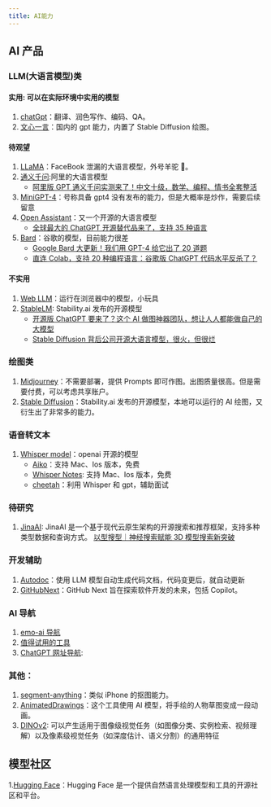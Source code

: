 ```yaml
---
title: AI能力
---
```


## AI 产品

### LLM(大语言模型)类

#### 实用: 可以在实际环境中实用的模型

1. [chatGpt](./chatGPT.md)：翻译、润色写作、编码、QA。
2. [文心一言](https://yiyan.baidu.com/)：国内的 gpt 能力，内置了 Stable Diffusion 绘图。<Badge rate={3} />

#### 待观望

1. [LLaMA](./LLaMA.md)：FaceBook 泄漏的大语言模型，外号羊驼 🦙。
2. [通义千问](https://tongyi.aliyun.com/):阿里的大语言模型
   - [阿里版 GPT 通义千问实测来了！中文十级，数学、编程、情书全套整活](https://mp.weixin.qq.com/s/Y-_k0QNEuR-Cz0rUi7kk2g)
3. [MiniGPT-4](https://minigpt-4.github.io/)：号称具备 gpt4 没有发布的能力，但是大概率是炒作，需要后续留意
4. [Open Assistant](https://open-assistant.io/zh)：又一个开源的大语言模型
   - [全球最大的 ChatGPT 开源替代品来了，支持 35 种语言](https://mp.weixin.qq.com/s/aeg-RMgElMaiKBwd8xZ37Q)
5. [Bard](https://bard.google.com/)：谷歌的模型，目前能力很差
   - [Google Bard 大更新！我们用 GPT-4 给它出了 20 道题](https://mp.weixin.qq.com/s/nySMyAbnwhsmdv4kxmGMxQ)
   - [直连 Colab，支持 20 种编程语言：谷歌版 ChatGPT 代码水平反杀了？](https://mp.weixin.qq.com/s/LPB4X99pV7KuExWHcBqugA)

#### 不实用

1. [Web LLM](https://mlc.ai/web-llm/)：运行在浏览器中的模型，小玩具
2. [StableLM](https://huggingface.co/spaces/stabilityai/stablelm-tuned-alpha-chat): Stability.ai 发布的开源模型
   - [开源版 ChatGPT 要来了？这个 AI 做图神器团队，想让人人都能做自己的大模型](https://mp.weixin.qq.com/s/Sa5Qzeax4pK4irp6eSfvQQ)
   - [Stable Diffusion 背后公司开源大语言模型，很火，但很烂](https://www.ithome.com/0/687/965.htm)

### 绘图类

1. [Midjourney](./Midjourney.md)：不需要部署，提供 Prompts 即可作图。出图质量很高。但是需要付费，可以考虑共享账户。
2. [Stable Diffusion](./Stable-Diffusion.md)：Stability.ai 发布的开源模型，本地可以运行的 AI 绘图，又衍生出了非常多的能力。

### 语音转文本

1.  [Whisper model](https://openai.com/research/whisper)：openai 开源的模型
    - [Aiko](https://sindresorhus.com/aiko)：支持 Mac、Ios 版本，免费
    - [Whisper Notes](https://apps.apple.com/cn/app/id6447090616?platform=iphone): 支持 Mac、Ios 版本，免费
    - [cheetah](https://github.com/leetcode-mafia/cheetah)：利用 Whisper 和 gpt，辅助面试

### 待研究

1. [JinaAI](https://github.com/jina-ai): JinaAI 是一个基于现代云原生架构的开源搜索和推荐框架，支持多种类型数据和查询方式。
   [以型搜型｜神经搜索赋能 3D 模型搜索新突破](https://blog.csdn.net/Jina_AI/article/details/129192975?spm=1001.2014.3001.5501)

### 开发辅助

1. [Autodoc](https://github.com/context-labs/autodoc)：使用 LLM 模型自动生成代码文档，代码变更后，就自动更新 <Badge github="https://github.com/context-labs/autodoc" />
2. [GitHubNext](https://githubnext.com/)：GitHub Next 旨在探索软件开发的未来，包括 Copilot。

### AI 导航

1. [emo-ai 导航](https://emo.qhplus.cn/ai/dashboard/portal)
2. [值得试用的工具](https://learningprompt.wiki/docs/recommend/%E5%80%BC%E5%BE%97%E8%AF%95%E7%94%A8%E7%9A%84%E5%B7%A5%E5%85%B7)
3. [ChatGPT 网址导航](https://github.com/LangLangShanDeNanKe/chatgpt): <Badge github="https://github.com/LangLangShanDeNanKe/chatgpt" />

### 其他：

1. [segment-anything](https://github.com/facebookresearch/segment-anything)：类似 iPhone 的抠图能力。<Badge github="https://github.com/facebookresearch/segment-anything" />
2. [AnimatedDrawings](https://github.com/facebookresearch/AnimatedDrawings)：这个工具使用 AI 模型，将手绘的人物草图变成一段动画。
3. [DINOv2](https://dinov2.metademolab.com/): 可以产生适用于图像级视觉任务（如图像分类、实例检索、视频理解）以及像素级视觉任务（如深度估计、语义分割）的通用特征

## 模型社区

1.[Hugging Face](https://huggingface.co/)：Hugging Face 是一个提供自然语言处理模型和工具的开源社区和平台。
